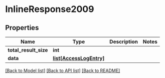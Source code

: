 # InlineResponse2009

## Properties
Name | Type | Description | Notes
------------ | ------------- | ------------- | -------------
**total_result_size** | **int** |  | 
**data** | [**list[AccessLogEntry]**](AccessLogEntry.md) |  | 

[[Back to Model list]](../README.md#documentation-for-models) [[Back to API list]](../README.md#documentation-for-api-endpoints) [[Back to README]](../README.md)


